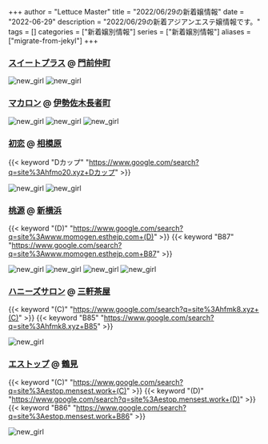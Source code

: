 +++
author = "Lettuce Master"
title = "2022/06/29の新着嬢情報"
date = "2022-06-29"
description = "2022/06/29の新着アジアンエステ嬢情報です。"
tags = []
categories = ["新着嬢別情報"]
series = ["新着嬢別情報"]
aliases = ["migrate-from-jekyl"]
+++
### [スイートプラス](https://sweet-plus.work/) @ [門前仲町](/post/monzennakacho)


![new_girl](https://sweet-plus.work/_src/67052201/e2219940-d005-4e3f-859f-8f624a6c0954.jpg)
![new_girl](https://sweet-plus.work/_src/67052203/_igp4294_20220412114202907.jpg)
### [マカロン](http://ma-caron.work/) @ [伊勢佐木長者町](/post/isesakityoja)


![new_girl](https://i.imgur.com/i0uJzsK.jpeg)
![new_girl](https://i.imgur.com/oDmVvWM.jpeg)
![new_girl](https://i.imgur.com/DwQCrFY.jpeg)
### [初恋](http://hfmo20.xyz/) @ [相模原](/post/sagamihara)
{{< keyword "Dカップ" "https://www.google.com/search?q=site%3Ahfmo20.xyz+Dカップ" >}} 

![new_girl](https://i.imgur.com/RgVBRKt.jpeg)
![new_girl](https://i.imgur.com/25JxjPC.jpeg)
### [桃源](http://www.momogen.esthejp.com/) @ [新横浜](/post/shinyokohama)
{{< keyword "(D)" "https://www.google.com/search?q=site%3Awww.momogen.esthejp.com+(D)" >}} {{< keyword "B87" "https://www.google.com/search?q=site%3Awww.momogen.esthejp.com+B87" >}} 

![new_girl](https://i.imgur.com/dUsY5Tz.jpeg)
![new_girl](https://i.imgur.com/RdjR9IY.jpeg)
![new_girl](https://i.imgur.com/jiSqeKi.jpeg)
![new_girl](https://i.imgur.com/mA5eBa2.jpeg)
### [ハニーズサロン](http://hfmk8.xyz/) @ [三軒茶屋](/post/sangenchaya)
{{< keyword "(C)" "https://www.google.com/search?q=site%3Ahfmk8.xyz+(C)" >}} {{< keyword "B85" "https://www.google.com/search?q=site%3Ahfmk8.xyz+B85" >}} 

![new_girl](https://i.imgur.com/CHhWBIv.jpeg)
### [エストップ](http://estop.mensest.work/) @ [鶴見](/post/tsurumi)
{{< keyword "(C)" "https://www.google.com/search?q=site%3Aestop.mensest.work+(C)" >}} {{< keyword "(D)" "https://www.google.com/search?q=site%3Aestop.mensest.work+(D)" >}} {{< keyword "B86" "https://www.google.com/search?q=site%3Aestop.mensest.work+B86" >}} 

![new_girl](https://i.imgur.com/vbzkb63.jpeg)
